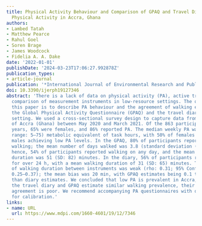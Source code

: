 ```yaml
---
title: Physical Activity Behaviour and Comparison of GPAQ and Travel Diary Transport-Related
  Physical Activity in Accra, Ghana
authors:
- Lambed Tatah
- Matthew Pearce
- Rahul Goel
- Soren Brage
- James Woodcock
- Fidelia A. A. Dake
date: '2022-01-01'
publishDate: '2024-03-23T17:06:27.992878Z'
publication_types:
- article-journal
publication: '*International Journal of Environmental Research and Public Health*'
doi: 10.3390/ijerph19127346
abstract: 'There is a lack of data on physical activity (PA), active travel, and the
  comparison of measurement instruments in low-resource settings. The objective of
  this paper is to describe PA behaviour and the agreement of walking estimates from
  the Global Physical Activity Questionnaire (GPAQ) and the travel diary in a low-resource
  setting. We used a cross-sectional survey design to capture data from the residents
  of Accra (Ghana) between May 2020 and March 2021. Of the 863 participants aged 15+
  years, 65% were females, and 86% reported PA. The median weekly PA was 18 (interquartile
  range: 5–75) metabolic equivalent of task hours, with 50% of females and 37% of
  males achieving low PA levels. In the GPAQ, 80% of participants reported weekly
  walking; the mean number of days walked was 3.8 (standard deviation (SD): 2.5);
  hence, 54% of participants reported walking on any day, and the mean daily walking
  duration was 51 (SD: 82) minutes. In the diary, 56% of participants reported walking
  for over 24 h, with a mean walking duration of 31 (SD: 65) minutes. The correlation
  of walking duration between instruments was weak (rho: 0.31; 95% Confidence Interval:
  0.25–0.37); the mean bias was 20 min, with GPAQ estimates being 0.1 to 9 times higher
  than diary estimates. We concluded that low PA is prevalent in Accra, and while
  the travel diary and GPAQ estimate similar walking prevalence, their walking duration
  agreement is poor. We recommend accompanying PA questionnaires with objective measures
  for calibration.'
links:
- name: URL
  url: https://www.mdpi.com/1660-4601/19/12/7346
---
```

